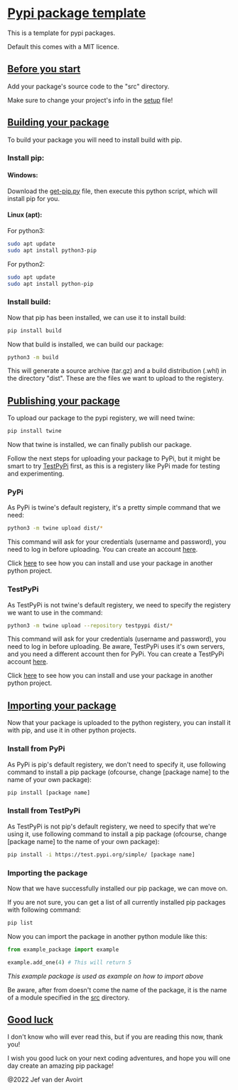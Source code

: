 # <u>Pypi package template</u>
This is a template for pypi packages.

Default this comes with a MIT licence.

## <u>Before you start</u>
Add your package's source code to the "src" directory.

Make sure to change your project's info in the [setup](setup.cfg) file!

## <u>Building your package</u>
To build your package you will need to install build with pip.

### Install pip:
#### Windows:
Download the [get-pip.py](https://bootstrap.pypa.io/get-pip.py) file, then execute this python script, which will install pip for you.

#### Linux (apt):
For python3:
```bash
sudo apt update
sudo apt install python3-pip
```

For python2:
```bash
sudo apt update
sudo apt install python-pip
```

### Install build:
Now that pip has been installed, we can use it to install build:

```bash
pip install build
```

Now that build is installed, we can build our package:
```bash
python3 -m build
```
This will generate a source archive (tar.gz) and a build distribution (.whl) in the directory "dist". These are the files we want to upload to the registery.

## <u>Publishing your package</u>
To upload our package to the pypi registery, we will need twine:

```bash
pip install twine
```

Now that twine is installed, we can finally publish our package.

Follow the next steps for uploading your package to PyPi, but it might be smart to try [TestPyPi](#testpypi) first, as this is a registery like PyPi made for testing and experimenting.

### PyPi
As PyPi is twine's default registery, it's a pretty simple command that we need:
```bash
python3 -m twine upload dist/*
```
This command will ask for your credentials (username and password), you need to log in before uploading. You can create an account [here](https://pypi.org/account/register/).

Click [here](#importing-the-package) to see how you can install and use your package in another python project.

### TestPyPi
As TestPyPi is not twine's default registery, we need to specify the registery we want to use in the command:
```bash
python3 -m twine upload --repository testpypi dist/*
```

This command will ask for your credentials (username and password), you need to log in before uploading. Be aware, TestPyPi uses it's own servers, and you need a different account then for PyPi. You can create a TestPyPi account [here](https://test.pypi.org/account/register/).

Click [here](#importing-the-package) to see how you can install and use your package in another python project.

## <u>Importing your package</u>
Now that your package is uploaded to the python registery, you can install it with pip, and use it in other python projects.

### Install from PyPi
As PyPi is pip's default registery, we don't need to specify it, use following command to install a pip package (ofcourse, change [package name] to the name of your own package):
```bash
pip install [package name]
```

### Install from TestPyPi
As TestPyPi is not pip's default registery, we need to specify that we're using it, use following command to install a pip package (ofcourse, change [package name] to the name of your own package):
```bash
pip install -i https://test.pypi.org/simple/ [package name]
```

### Importing the package
Now that we have successfully installed our pip package, we can move on.

If you are not sure, you can get a list of all currently installed pip packages with following command:
```bash
pip list
```

Now you can import the package in another python module like this:
```python
from example_package import example

example.add_one(4) # This will return 5
```
*This example package is used as example on how to import above*

Be aware, after from doesn't come the name of the package, it is the name of a module specified in the [src](./src/) directory.

## <u>Good luck</u>
I don't know who will ever read this, but if you are reading this now, thank you!

I wish you good luck on your next coding adventures, and hope you will one day create an amazing pip package!

@2022 Jef van der Avoirt

